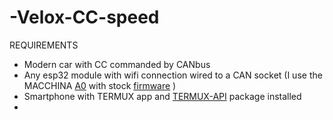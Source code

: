 # -Velox-CC-speed


REQUIREMENTS


- Modern car with CC commanded by CANbus
- Any esp32 module with wifi connection wired to a CAN socket (I use the MACCHINA <a href="https://www.macchina.cc/catalog/a0-boards/a0-under-dash">A0</a> with stock <a href="(https://github.com/collin80/ESP32RET)">firmware</a> )
- Smartphone with TERMUX app and <a href="https://wiki.termux.com/wiki/Termux:API">TERMUX-API</a> package installed
- 
